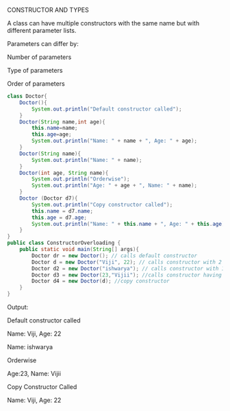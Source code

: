 CONSTRUCTOR AND TYPES

A class can have multiple constructors with the same name but with different parameter lists.

Parameters can differ by:

Number of parameters

Type of parameters

Order of parameters

```java
class Doctor{
    Doctor(){
        System.out.println("Default constructor called");
    }
    Doctor(String name,int age){
        this.name=name;
        this.age=age;
        System.out.println("Name: " + name + ", Age: " + age);
    }
    Doctor(String name){
        System.out.println("Name: " + name);
    }
    Doctor(int age, String name){
        System.out.println("Orderwise");
        System.out.println("Age: " + age + ", Name: " + name);
    }
    Doctor (Doctor d7){
        System.out.println("Copy constructor called");
        this.name = d7.name;
        this.age = d7.age;      
        System.out.println("Name: " + this.name + ", Age: " + this.age);
    }
}
public class ConstructorOverloading {
    public static void main(String[] args){
        Doctor dr = new Doctor(); // calls default constructor
        Doctor d = new Doctor("Viji", 22); // calls constructor with 2 parameters
        Doctor d2 = new Doctor("ishwarya"); // calls constructor with 1 parameter
        Doctor d3 = new Doctor(23,"Vijii"); //calls constructor having 1st parameter age and 2nd one is string
        Doctor d4 = new Doctor(d); //copy constructor
    }
}

```
Output:

Default constructor called

Name: Viji, Age: 22

Name: ishwarya

Orderwise

Age:23, Name: Vijii

Copy Constructor Called

Name: Viji, Age: 22
